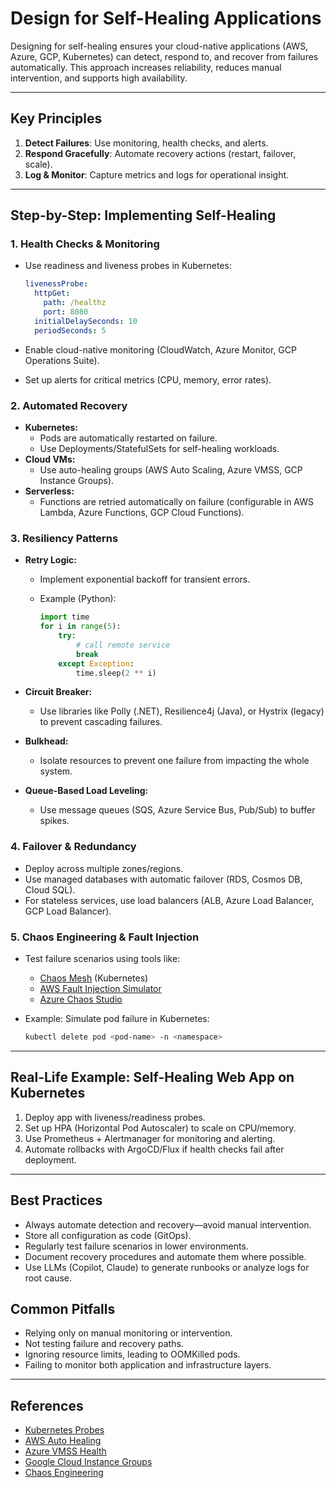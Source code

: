 # Design for Self-Healing Applications

Designing for self-healing ensures your cloud-native applications (AWS, Azure, GCP, Kubernetes) can detect, respond to, and recover from failures automatically. This approach increases reliability, reduces manual intervention, and supports high availability.

---

## Key Principles

1. **Detect Failures**: Use monitoring, health checks, and alerts.
2. **Respond Gracefully**: Automate recovery actions (restart, failover, scale).
3. **Log & Monitor**: Capture metrics and logs for operational insight.

---

## Step-by-Step: Implementing Self-Healing

### 1. Health Checks & Monitoring

- Use readiness and liveness probes in Kubernetes:

  ```yaml
  livenessProbe:
    httpGet:
      path: /healthz
      port: 8080
    initialDelaySeconds: 10
    periodSeconds: 5
  ```

- Enable cloud-native monitoring (CloudWatch, Azure Monitor, GCP Operations Suite).
- Set up alerts for critical metrics (CPU, memory, error rates).

### 2. Automated Recovery

- **Kubernetes:**
  - Pods are automatically restarted on failure.
  - Use Deployments/StatefulSets for self-healing workloads.
- **Cloud VMs:**
  - Use auto-healing groups (AWS Auto Scaling, Azure VMSS, GCP Instance Groups).
- **Serverless:**
  - Functions are retried automatically on failure (configurable in AWS Lambda, Azure Functions, GCP Cloud Functions).

### 3. Resiliency Patterns

- **Retry Logic:**
  - Implement exponential backoff for transient errors.
  - Example (Python):

    ```python
    import time
    for i in range(5):
        try:
            # call remote service
            break
        except Exception:
            time.sleep(2 ** i)
    ```

- **Circuit Breaker:**
  - Use libraries like Polly (.NET), Resilience4j (Java), or Hystrix (legacy) to prevent cascading failures.
- **Bulkhead:**
  - Isolate resources to prevent one failure from impacting the whole system.
- **Queue-Based Load Leveling:**
  - Use message queues (SQS, Azure Service Bus, Pub/Sub) to buffer spikes.

### 4. Failover & Redundancy

- Deploy across multiple zones/regions.
- Use managed databases with automatic failover (RDS, Cosmos DB, Cloud SQL).
- For stateless services, use load balancers (ALB, Azure Load Balancer, GCP Load Balancer).

### 5. Chaos Engineering & Fault Injection

- Test failure scenarios using tools like:
  - [Chaos Mesh](https://chaos-mesh.org/) (Kubernetes)
  - [AWS Fault Injection Simulator](https://aws.amazon.com/fis/)
  - [Azure Chaos Studio](https://learn.microsoft.com/en-us/azure/chaos-studio/)
- Example: Simulate pod failure in Kubernetes:

  ```sh
  kubectl delete pod <pod-name> -n <namespace>
  ```

---

## Real-Life Example: Self-Healing Web App on Kubernetes

1. Deploy app with liveness/readiness probes.
2. Set up HPA (Horizontal Pod Autoscaler) to scale on CPU/memory.
3. Use Prometheus + Alertmanager for monitoring and alerting.
4. Automate rollbacks with ArgoCD/Flux if health checks fail after deployment.

---

## Best Practices

- Always automate detection and recovery—avoid manual intervention.
- Store all configuration as code (GitOps).
- Regularly test failure scenarios in lower environments.
- Document recovery procedures and automate them where possible.
- Use LLMs (Copilot, Claude) to generate runbooks or analyze logs for root cause.

## Common Pitfalls

- Relying only on manual monitoring or intervention.
- Not testing failure and recovery paths.
- Ignoring resource limits, leading to OOMKilled pods.
- Failing to monitor both application and infrastructure layers.

---

## References

- [Kubernetes Probes](https://kubernetes.io/docs/tasks/configure-pod-container/configure-liveness-readiness-startup-probes/)
- [AWS Auto Healing](https://docs.aws.amazon.com/autoscaling/ec2/userguide/healthcheck.html)
- [Azure VMSS Health](https://learn.microsoft.com/en-us/azure/virtual-machine-scale-sets/virtual-machine-scale-sets-health)
- [Google Cloud Instance Groups](https://cloud.google.com/compute/docs/instance-groups/creating-groups-of-managed-instances)
- [Chaos Engineering](https://principlesofchaos.org/)
